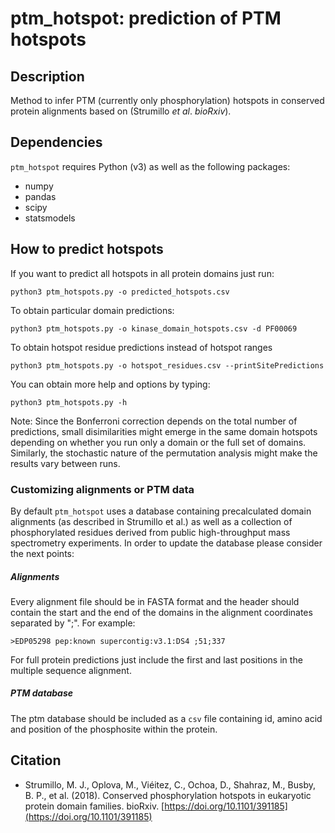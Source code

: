 # ptm_hotspot: prediction of PTM hotspots

## Description

Method to infer PTM (currently only phosphorylation) hotspots in conserved protein alignments based on (Strumillo *et al*. *bioRxiv*).

## Dependencies

`ptm_hotspot` requires Python (v3) as well as the following packages: 

- numpy
- pandas
- scipy
- statsmodels

## How to predict hotspots

If you want to predict all hotspots in all protein domains just run:

`python3 ptm_hotspots.py -o predicted_hotspots.csv`

To obtain particular domain predictions:

`python3 ptm_hotspots.py -o kinase_domain_hotspots.csv -d PF00069`

To obtain hotspot residue predictions instead of hotspot ranges 

`python3 ptm_hotspots.py -o hotspot_residues.csv --printSitePredictions`

You can obtain more help and options by typing:

`python3 ptm_hotspots.py -h`

Note: Since the Bonferroni correction depends on the total number of predictions, small disimilarities might emerge in the same domain hotspots depending on whether you run only a domain or the full set of domains. Similarly, the stochastic nature of the permutation analysis might make the results vary between runs.

### Customizing alignments or PTM data

By default `ptm_hotspot` uses a database containing precalculated domain alignments (as described in Strumillo et al.) as well as a collection of phosphorylated residues derived from public high-throughput mass spectrometry experiments. In order to update the database please consider the next points:

##### Alignments

Every alignment file should be in FASTA format and the header should contain the start and the end of the domains in the alignment coordinates separated by ";". For example:
	
	>EDP05298 pep:known supercontig:v3.1:DS4 ;51;337

For full protein predictions just include the first and last positions in the multiple sequence alignment.

##### PTM database

The ptm database should be included as a `csv` file containing id, amino acid and position of the phosphosite within the protein.

## Citation

- Strumillo, M. J., Oplova, M., Viéitez, C., Ochoa, D., Shahraz, M., Busby, B. P., et al. (2018). Conserved phosphorylation hotspots in eukaryotic protein domain families. bioRxiv. [https://doi.org/10.1101/391185](https://doi.org/10.1101/391185)
